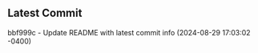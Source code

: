
## Latest Commit
bbf999c - Update README with latest commit info (2024-08-29 17:03:02 -0400) <Yunxi-Zhou>
